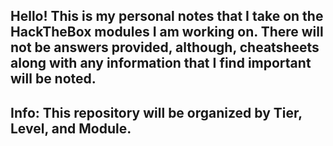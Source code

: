 


## Hello! This is my personal notes that I take on the HackTheBox modules I am working on. There will not be answers provided, although, cheatsheets along with any information that I find important will be noted.
## Info: This repository will be organized by Tier, Level, and Module.
